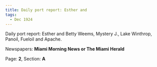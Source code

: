 ```yaml
---  
title: Daily port report: Esther and  
tags:  
  - Dec 1924  
---  
```

  
Daily port report: Esther and Betty Weems, Mystery J., Lake Winthrop, Panoil, Fueloil and Apache.  
  
Newspapers: **Miami Morning News or The Miami Herald**  
  
Page: **2**, Section: **A** 
